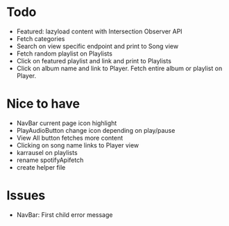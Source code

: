 # Todo
  - Featured: lazyload content with Intersection Observer API
  - Fetch categories
  - Search on view specific endpoint and print to Song view
  - Fetch random playlist on Playlists
  - Click on featured playlist and link and print to Playlists
  - Click on album name and link to Player. Fetch entire album or playlist on Player. 

# Nice to have
  - NavBar current page icon highlight
  - PlayAudioButton change icon depending on play/pause
  - View All button fetches more content
  - Clicking on song name links to Player view
  - karrausel on playlists
  - rename spotifyApifetch
  - create helper file

# Issues
  - NavBar: First child error message 

